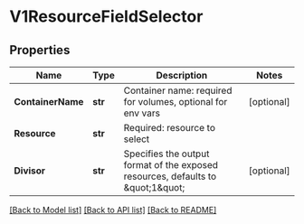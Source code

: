 # V1ResourceFieldSelector

## Properties
Name | Type | Description | Notes
------------ | ------------- | ------------- | -------------
**ContainerName** | **str** | Container name: required for volumes, optional for env vars | [optional] 
**Resource** | **str** | Required: resource to select | 
**Divisor** | **str** | Specifies the output format of the exposed resources, defaults to \&quot;1\&quot; | [optional] 

[[Back to Model list]](../README.md#documentation-for-models) [[Back to API list]](../README.md#documentation-for-api-endpoints) [[Back to README]](../README.md)


